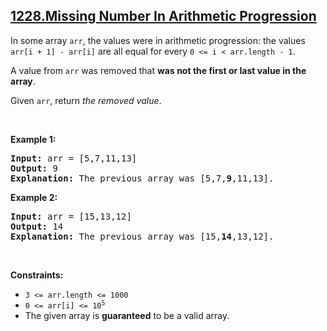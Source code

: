 ## [1228.Missing Number In Arithmetic Progression](https://leetcode.com/problems/missing-number-in-arithmetic-progression/)
<p>In some array <code>arr</code>, the values were in arithmetic progression: the values <code>arr[i + 1] - arr[i]</code> are all equal for every <code>0 &lt;= i &lt; arr.length - 1</code>.</p>

<p>A value from <code>arr</code> was removed that <strong>was not the first or last value in the array</strong>.</p>

<p>Given <code>arr</code>, return <em>the removed value</em>.</p>

<p>&nbsp;</p>
<p><strong class="example">Example 1:</strong></p>

<pre>
<strong>Input:</strong> arr = [5,7,11,13]
<strong>Output:</strong> 9
<strong>Explanation:</strong> The previous array was [5,7,<strong>9</strong>,11,13].
</pre>

<p><strong class="example">Example 2:</strong></p>

<pre>
<strong>Input:</strong> arr = [15,13,12]
<strong>Output:</strong> 14
<strong>Explanation:</strong> The previous array was [15,<strong>14</strong>,13,12].</pre>

<p>&nbsp;</p>
<p><strong>Constraints:</strong></p>

<ul>
	<li><code>3 &lt;= arr.length &lt;= 1000</code></li>
	<li><code>0 &lt;= arr[i] &lt;= 10<sup>5</sup></code></li>
	<li>The given array is <strong>guaranteed</strong> to be a valid array.</li>
</ul>
